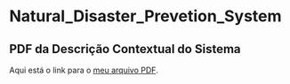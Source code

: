 # Natural_Disaster_Prevetion_System
## PDF da Descrição Contextual do Sistema
Aqui está o link para o [meu arquivo PDF](file:///C:/Users/willi/Downloads/DDCS_%20Natural_Disaster_Prevention_System.pdf).
